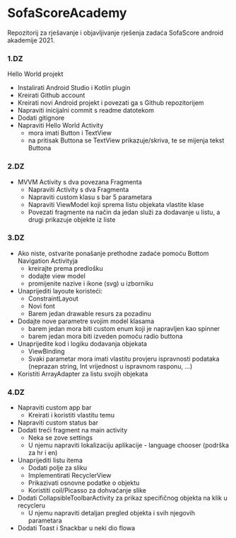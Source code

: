 # SofaScoreAcademy
Repozitorij za rješavanje i objavljivanje rješenja zadaća SofaScore android akademije 2021.

### 1.DZ
Hello World projekt
  - Instalirati Android Studio i Kotlin plugin
  - Kreirati Github account
  - Kreirati novi Android projekt i povezati ga s Github repozitorijem
  - Napraviti inicijalni commit s readme datotekom
  - Dodati gitignore
  - Napraviti Hello World Activity
    - mora imati Button i TextView
    - na pritisak Buttona se TextView prikazuje/skriva, te se mijenja tekst Buttona
    
### 2.DZ
- MVVM Activity s dva povezana Fragmenta
  - Napraviti Activity s dva Fragmenta
  - Napraviti custom klasu s bar 5 parametara 
  - Napraviti ViewModel koji sprema listu objekata vlastite klase
  - Povezati fragmente na način da jedan služi za dodavanje
    u listu, a drugi prikazuje objekte iz liste
    
### 3.DZ
  - Ako niste, ostvarite ponašanje prethodne zadaće pomoću Bottom Navigation Activityja
    - kreirajte prema predlošku
    - dodajte view model
    - promijenite nazive i ikone (svg) u izborniku
  - Unaprijediti layoute koristeći:
    - ConstraintLayout
    - Novi font
    - Barem jedan drawable resurs za pozadinu
  - Dodajte nove parametre svojim model klasama
    - barem jedan mora biti custom enum koji je napravljen kao spinner
    - barem jedan mora biti izveden pomoću radio buttona
  - Unaprijedite kod i logiku dodavanja objekata
    - ViewBinding
    - Svaki parametar mora imati vlastitu provjeru ispravnosti
    podataka (neprazan string, Int vrijednost u ispravnom rasponu, ...)
  - Koristiti ArrayAdapter za listu svojih objekata
  
### 4.DZ
  - Napraviti custom app bar
    - Kreirati i koristiti vlastitu temu
  - Napraviti custom status bar
  - Dodati treći fragment na main activity
    - Neka se zove settings
    - U njemu napraviti lokalizaciju aplikacije - language chooser (podrška za hr i en)
  - Unaprijediti listu itema
    - Dodati polje za sliku
    - Implementirati RecyclerView
    - Prikazivati osnovne podatke o objektu
    - Koristiti coil/Picasso za dohvaćanje slike
  - Dodati CollapsibleToolbarActivity za prikaz specifičnog objekta na klik u recycleru
    - U njemu napraviti detaljan pregled objekta i svih njegovih parametara
  - Dodati Toast i Snackbar u neki dio flowa
